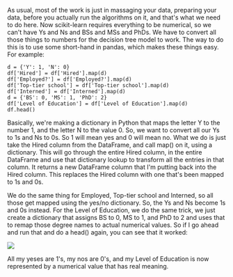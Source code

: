 
As usual, most of the work is just in massaging your data, preparing your data, before you actually run the algorithms on it, and that's what we need to do here. Now scikit-learn requires everything to be numerical, so we can't have Ys and Ns and BSs and MSs and PhDs. We have to convert all those things to numbers for the decision tree model to work. The way to do this is to use some short-hand in pandas, which makes these things easy. For example:

```
d = {'Y': 1, 'N': 0} 
df['Hired'] = df['Hired'].map(d) 
df['Employed?'] = df['Employed?'].map(d) 
df['Top-tier school'] = df['Top-tier school'].map(d) 
df['Interned'] = df['Interned'].map(d) 
d = {'BS': 0, 'MS': 1, 'PhD': 2} 
df['Level of Education'] = df['Level of Education'].map(d) 
df.head() 
```

Basically, we're making a dictionary in Python that maps the letter Y to the number 1, and the letter N to the value 0. So, we want to convert all our Ys to 1s and Ns to 0s. So 1 will mean yes and 0 will mean no. What we do is just take the Hired column from the DataFrame, and call map() on it, using a dictionary. This will go through the entire Hired column, in the entire DataFrame and use that dictionary lookup to transform all the entries in that column. It returns a new DataFrame column that I'm putting back into the Hired column. This replaces the Hired column with one that's been mapped to 1s and 0s.

We do the same thing for Employed, Top-tier school and Interned, so all those get mapped using the yes/no dictionary. So, the Ys and Ns become 1s and 0s instead. For the Level of Education, we do the same trick, we just create a dictionary that assigns BS to 0, MS to 1, and PhD to 2 and uses that to remap those degree names to actual numerical values. So if I go ahead and run that and do a head() again, you can see that it worked:

![](https://github.com/fenago/katacoda-scenarios/raw/master/datascience-machine-learning/datascience-machine-learning-chapter-05-02/steps/18/2.jpg)

All my yeses are 1's, my nos are 0's, and my Level of Education is now represented by a numerical value that has real meaning.
